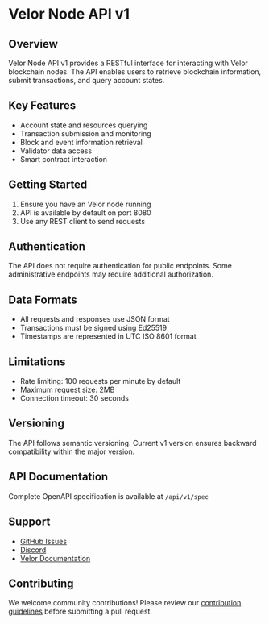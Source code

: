 # Velor Node API v1

## Overview
Velor Node API v1 provides a RESTful interface for interacting with Velor blockchain nodes. The API enables users to retrieve blockchain information, submit transactions, and query account states.

## Key Features
- Account state and resources querying
- Transaction submission and monitoring
- Block and event information retrieval
- Validator data access
- Smart contract interaction

## Getting Started
1. Ensure you have an Velor node running
2. API is available by default on port 8080
3. Use any REST client to send requests

## Authentication
The API does not require authentication for public endpoints. Some administrative endpoints may require additional authorization.

## Data Formats
- All requests and responses use JSON format
- Transactions must be signed using Ed25519
- Timestamps are represented in UTC ISO 8601 format

## Limitations
- Rate limiting: 100 requests per minute by default
- Maximum request size: 2MB
- Connection timeout: 30 seconds

## Versioning
The API follows semantic versioning. Current v1 version ensures backward compatibility within the major version.

## API Documentation
Complete OpenAPI specification is available at `/api/v1/spec`

## Support
- [GitHub Issues](https://github.com/velor-chain/velor-core/issues)
- [Discord](https://discord.gg/velornetwork)
- [Velor Documentation](https://velor.dev)

## Contributing
We welcome community contributions! Please review our [contribution guidelines](../CONTRIBUTING.md) before submitting a pull request.
